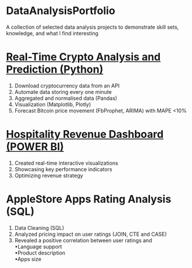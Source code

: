 # DataAnalysisPortfolio
A collection of selected data analysis projects to demonstrate skill sets, knowledge, and what I find interesting

# [Real-Time Crypto Analysis and Prediction (Python)](https://github.com/sys1169/Hao_Portfolio/blob/main/Crypto_Analysis_Prediction.md)
1. Download cryptocurrency data from an API  
2. Automate data storing every one minute  
3. Aggregated and normalised data (Pandas)  
4. Visualization (Matplotlib, Plotly)  
5. Forecast Bitcoin price movement (FbProphet, ARIMA) with MAPE <10%  

# [Hospitality Revenue Dashboard (POWER BI)](https://github.com/sys1169/Hao_Portfolio/blob/main/Crypto_Analysis_Prediction.md)
1. Created real-time interactive visualizations     
2. Showcasing key performance indicators      
3. Optimizing revenue strategy      

# AppleStore Apps Rating Analysis (SQL)
1. Data Cleaning (SQL)  
2. Analyzed pricing impact on user ratings (JOIN, CTE and CASE)  
3. Revealed a positive correlation between user ratings and  
  •Language support  
  •Product description  
  •Apps size  



